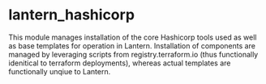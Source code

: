 # lantern_hashicorp
This module manages installation of the core Hashicorp tools used as well as base templates
for operation in Lantern.  Installation of components are managed by leveraging scripts
from registry.terraform.io (thus functionally idenitical to terraform deployments), whereas
actual templates are functionally unqiue to Lantern.